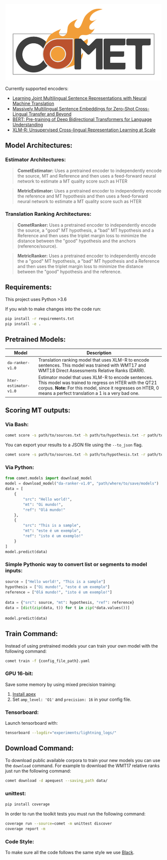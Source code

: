<div style="text-align:center"><img src="resources/LOGO.png" alt="comet_logo"></div>



Currently supported encoders:
- [Learning Joint Multilingual Sentence Representations with Neural Machine Translation](https://arxiv.org/abs/1704.04154)
- [Massively Multilingual Sentence Embeddings for Zero-Shot Cross-Lingual Transfer and Beyond](https://arxiv.org/abs/1812.10464)
- [BERT: Pre-training of Deep Bidirectional Transformers for Language Understanding](https://arxiv.org/pdf/1810.04805.pdf)
- [XLM-R: Unsupervised Cross-lingual Representation Learning at Scale](https://arxiv.org/pdf/1911.02116.pdf)

## Model Architectures:

### Estimator Architectures:
> **CometEstimator:** Uses a pretrained encoder to independently encode the source, MT and Reference and then uses a feed-forward neural network to estimate a MT quality score such as HTER

> **MetricEstimator:** Uses a pretrained encoder to independently encode the reference and MT hypothesis and then uses a feed-forward neural network to estimate a MT quality score such as HTER

### Translation Ranking Architectures:

> **CometRanker:** Uses a pretrained encoder to independently encode the source, a "good" MT hypothesis, a "bad" MT hypothesis and a Reference and then uses the triplet margin loss to minimize the distance between the "good" hypothesis and the anchors (reference/source).

> **MetricRanker:** Uses a pretrained encoder to independently encode the a "good" MT hypothesis, a "bad" MT hypothesis and a Reference and then uses the triplet margin loss to minimize the distance between the "good" hypothesis and the reference.

## Requirements:

This project uses Python >3.6

If you wish to make changes into the code run:
```bash
pip install -r requirements.txt
pip install -e .
```

## Pretrained Models:

| Model              |               Description                        |
| --------------------- | ------------------------------------------------ |
| `da-ranker-v1.0`      | Translation ranking model that uses XLM-R to encode sentences. This model was trained with WMT17 and WMT18 Direct Assessments Relative Ranks (DARR). |
| `hter-estimator-v1.0` | Estimator model that uses XLM-R to encode sentences. This model was trained to regress on HTER with the QT21 corpus. **Note:** For this model, since it regresses on HTER, 0 means a perfect translation a 1 is a very bad one.  |


## Scoring MT outputs:

### Via Bash:
```bash
comet score -s path/to/sources.txt -h path/to/hypothesis.txt -r path/to/references.txt --model da-ranker-v1.0
```

You can export your results to a JSON file using the `--to_json` flag.

```bash
comet score -s path/to/sources.txt -h path/to/hypothesis.txt -r path/to/references.txt --model da-ranker-v1.0 --to_json output.json
```

### Via Python:

```python
from comet.models import download_model
model = download_model("da-ranker-v1.0", "path/where/to/save/models")
data = [
    {
        "src": "Hello world!",
        "mt": "Oi mundo!",
        "ref": "Olá mundo!"
    },
    {
        "src": "This is a sample",
        "mt": "este é um exemplo",
        "ref": "isto é um exemplo!"
    }
]
model.predict(data)
```

### Simple Pythonic way to convert list or segments to model inputs:

```python
source = ["Hello world!", "This is a sample"]
hypothesis = ["Oi mundo!", "este é um exemplo"]
reference = ["Olá mundo!", "isto é um exemplo!"]

data = {"src": source, "mt": hypothesis, "ref": reference}
data = [dict(zip(data, t)) for t in zip(*data.values())]

model.predict(data)
```

## Train Command: 

Instead of using pretrained models your can train your own model with the following command:
```bash
comet train -f {config_file_path}.yaml
```

### GPU 16-bit:
Save some memory by using mixed precision training:
1. [Install apex](https://github.com/NVIDIA/apex)
2. Set ``amp_level: 'O1'`` and ``precision: 16`` in your config file.

### Tensorboard:

Launch tensorboard with:
```bash
tensorboard --logdir="experiments/lightning_logs/"
```

## Download Command: 

To download public available corpora to train your new models you can use the `download` command. For example to download the WMT17 relative ranks just run the following command:

```bash
comet download -d apequest --saving_path data/
```

### unittest:
```bash
pip install coverage
```

In order to run the toolkit tests you must run the following command:

```bash
coverage run --source=comet -m unittest discover
coverage report -m
```

### Code Style:
To make sure all the code follows the same style we use [Black](https://github.com/psf/black).
